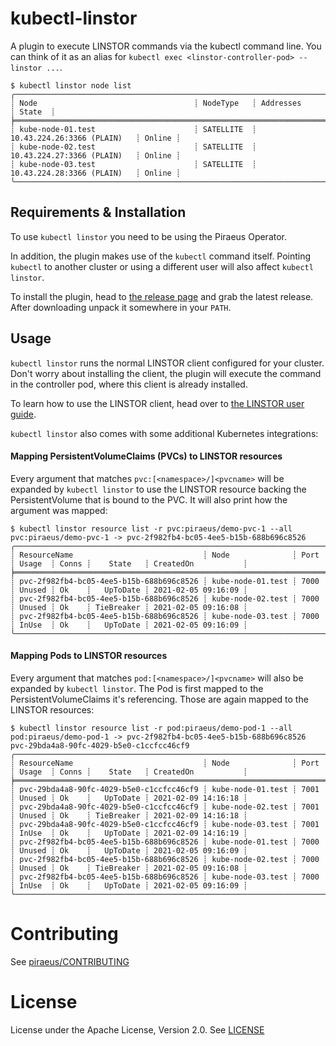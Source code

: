 # kubectl-linstor

A plugin to execute LINSTOR commands via the kubectl command line. You can think of it as an alias for 
`kubectl exec <linstor-controller-pod> -- linstor ...`. 

```
$ kubectl linstor node list
╭────────────────────────────────────────────────────────────────────────────────────────────╮
┊ Node                                   ┊ NodeType   ┊ Addresses                   ┊ State  ┊
╞════════════════════════════════════════════════════════════════════════════════════════════╡
┊ kube-node-01.test                      ┊ SATELLITE  ┊ 10.43.224.26:3366 (PLAIN)   ┊ Online ┊
┊ kube-node-02.test                      ┊ SATELLITE  ┊ 10.43.224.27:3366 (PLAIN)   ┊ Online ┊
┊ kube-node-03.test                      ┊ SATELLITE  ┊ 10.43.224.28:3366 (PLAIN)   ┊ Online ┊
╰────────────────────────────────────────────────────────────────────────────────────────────╯
```

## Requirements & Installation

To use `kubectl linstor` you need to be using the Piraeus Operator.

In addition, the plugin makes use of the `kubectl` command itself. Pointing `kubectl` to another cluster or using a
different user will also affect `kubectl linstor`. 

To install the plugin, head to [the release page](https://github.com/piraeusdatastore/kubectl-linstor/releases) and grab
the latest release. After downloading unpack it somewhere in your `PATH`.

## Usage

`kubectl linstor` runs the normal LINSTOR client configured for your cluster. Don't worry about installing the client,
the plugin will execute the command in the controller pod, where this client is already installed.

To learn how to use the LINSTOR client, head over to [the LINSTOR user guide](https://www.linbit.com/drbd-user-guide/linstor-guide-1_0-en).

`kubectl linstor` also comes with some additional Kubernetes integrations:

#### Mapping PersistentVolumeClaims (PVCs) to LINSTOR resources

Every argument that matches `pvc:[<namespace>/]<pvcname>` will be expanded by `kubectl linstor` to use the LINSTOR resource
backing the PersistentVolume that is bound to the PVC. It will also print how the argument was mapped:
```
$ kubectl linstor resource list -r pvc:piraeus/demo-pvc-1 --all
pvc:piraeus/demo-pvc-1 -> pvc-2f982fb4-bc05-4ee5-b15b-688b696c8526
╭─────────────────────────────────────────────────────────────────────────────────────────────────────────────────────────╮
┊ ResourceName                             ┊ Node              ┊ Port ┊ Usage  ┊ Conns ┊    State   ┊ CreatedOn           ┊
╞═════════════════════════════════════════════════════════════════════════════════════════════════════════════════════════╡
┊ pvc-2f982fb4-bc05-4ee5-b15b-688b696c8526 ┊ kube-node-01.test ┊ 7000 ┊ Unused ┊ Ok    ┊   UpToDate ┊ 2021-02-05 09:16:09 ┊
┊ pvc-2f982fb4-bc05-4ee5-b15b-688b696c8526 ┊ kube-node-02.test ┊ 7000 ┊ Unused ┊ Ok    ┊ TieBreaker ┊ 2021-02-05 09:16:08 ┊
┊ pvc-2f982fb4-bc05-4ee5-b15b-688b696c8526 ┊ kube-node-03.test ┊ 7000 ┊ InUse  ┊ Ok    ┊   UpToDate ┊ 2021-02-05 09:16:09 ┊
╰─────────────────────────────────────────────────────────────────────────────────────────────────────────────────────────╯
```

#### Mapping Pods to LINSTOR resources

Every argument that matches `pod:[<namespace>/]<pvcname>` will also be expanded by `kubectl linstor`. The Pod is first
mapped to the PersistentVolumeClaims it's referencing. Those are again mapped to the LINSTOR resources:
```
$ kubectl linstor resource list -r pod:piraeus/demo-pod-1 --all
pod:piraeus/demo-pod-1 -> pvc-2f982fb4-bc05-4ee5-b15b-688b696c8526 pvc-29bda4a8-90fc-4029-b5e0-c1ccfcc46cf9
╭─────────────────────────────────────────────────────────────────────────────────────────────────────────────────────────╮
┊ ResourceName                             ┊ Node              ┊ Port ┊ Usage  ┊ Conns ┊    State   ┊ CreatedOn           ┊
╞═════════════════════════════════════════════════════════════════════════════════════════════════════════════════════════╡
┊ pvc-29bda4a8-90fc-4029-b5e0-c1ccfcc46cf9 ┊ kube-node-01.test ┊ 7001 ┊ Unused ┊ Ok    ┊   UpToDate ┊ 2021-02-09 14:16:18 ┊
┊ pvc-29bda4a8-90fc-4029-b5e0-c1ccfcc46cf9 ┊ kube-node-02.test ┊ 7001 ┊ Unused ┊ Ok    ┊ TieBreaker ┊ 2021-02-09 14:16:18 ┊
┊ pvc-29bda4a8-90fc-4029-b5e0-c1ccfcc46cf9 ┊ kube-node-03.test ┊ 7001 ┊ InUse  ┊ Ok    ┊   UpToDate ┊ 2021-02-09 14:16:19 ┊
┊ pvc-2f982fb4-bc05-4ee5-b15b-688b696c8526 ┊ kube-node-01.test ┊ 7000 ┊ Unused ┊ Ok    ┊   UpToDate ┊ 2021-02-05 09:16:09 ┊
┊ pvc-2f982fb4-bc05-4ee5-b15b-688b696c8526 ┊ kube-node-02.test ┊ 7000 ┊ Unused ┊ Ok    ┊ TieBreaker ┊ 2021-02-05 09:16:08 ┊
┊ pvc-2f982fb4-bc05-4ee5-b15b-688b696c8526 ┊ kube-node-03.test ┊ 7000 ┊ InUse  ┊ Ok    ┊   UpToDate ┊ 2021-02-05 09:16:09 ┊
╰─────────────────────────────────────────────────────────────────────────────────────────────────────────────────────────╯
```

# Contributing

See [piraeus/CONTRIBUTING](https://github.com/piraeusdatastore/piraeus/blob/master/CONTRIBUTING.md)

# License

License under the Apache License, Version 2.0. See [LICENSE](./LICENSE)
